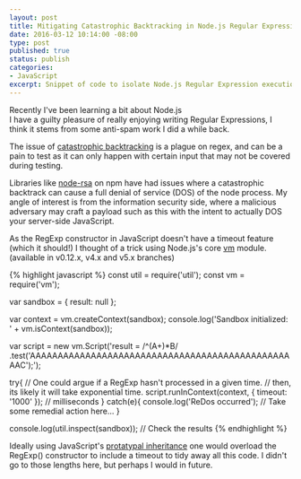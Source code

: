 ```yaml
---
layout: post
title: Mitigating Catastrophic Backtracking in Node.js Regular Expressions
date: 2016-03-12 10:14:00 -08:00
type: post
published: true
status: publish
categories:
- JavaScript
excerpt: Snippet of code to isolate Node.js Regular Expression execution with a timeout.
---
```


Recently I've been learning a bit about Node.js    
I have a guilty pleasure of really enjoying writing Regular Expressions, I think it stems from some anti-spam work I did a while back.    

The issue of <a href="http://www.rexegg.com/regex-explosive-quantifiers.html" target="_blank">catastrophic backtracking</a> is a plague on regex, and can be a pain to test as it can only happen with certain input that may not be covered during testing.

Libraries like [node-rsa](https://github.com/rzcoder/node-rsa/issues/30) on npm have had issues where a catastrophic backtrack can cause a full denial of service (DOS) of the node process. My angle of interest is from the information security side, where a malicious adversary may craft a payload such as this with the intent to actually DOS your server-side JavaScript.

As the RegExp constructor in JavaScript doesn't have a timeout feature (which it should!) I thought of a trick using Node.js's core [vm](https://nodejs.org/api/vm.html) module. (available in v0.12.x, v4.x and v5.x branches)

{% highlight javascript %}
const util = require('util');
const vm = require('vm');
 
var sandbox = {
    result: null
};
 
var context = vm.createContext(sandbox);
console.log('Sandbox initialized: ' + vm.isContext(sandbox));
 
var script = new vm.Script('result = /^(A+)*B/
    .test(\'AAAAAAAAAAAAAAAAAAAAAAAAAAAAAAAAAAAAAAAAAAAAAAAAAC\');');
 
try{
    // One could argue if a RegExp hasn't processed in a given time.
    // then, its likely it will take exponential time.
    script.runInContext(context, { timeout: '1000' }); // milliseconds
} catch(e){
    console.log('ReDos occurred'); // Take some remedial action here...
}
 
console.log(util.inspect(sandbox)); // Check the results
{% endhighlight %}

Ideally using JavaScript's [protatypal inheritance](http://javascript.crockford.com/prototypal.html) one would overload the RegExp() constructor to include a timeout to tidy away all this code. I didn't go to those lengths here, but perhaps I would in future.
